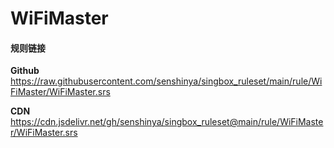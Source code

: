 # WiFiMaster

#### 规则链接

**Github**
https://raw.githubusercontent.com/senshinya/singbox_ruleset/main/rule/WiFiMaster/WiFiMaster.srs

**CDN**
https://cdn.jsdelivr.net/gh/senshinya/singbox_ruleset@main/rule/WiFiMaster/WiFiMaster.srs